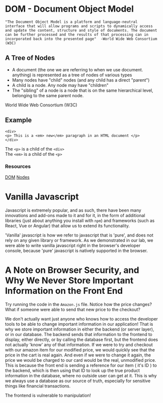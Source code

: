 # DOM - Document Object Model

```"The Document Object Model is a platform and language-neutral interface that will allow programs and scripts to dynamically access and update the content, structure and style of documents. The document can be further processed and the results of that processing can in incorporated back into the presented page"  -World Wide Web Consortium (W3C)```

## A Tree of Nodes
  

 - A document (the one we are referring to when we use document. anything) is represented as a tree of nodes of various types
 - Many nodes have "child" nodes (and any child has a direct "parent")
 - A child is a node. Any node may have "children"
 - The "sibling" of a node is a node that is on the same hierarchical level, belonging to the same parent node. 
 
 World Wide Web Consortium (W3C)

## Example

```
<div>
<p> This is a <em> new</em> paragraph in an HTML document </p>
</div>
```

The `<p>` is a child of the `<div>`  
The `<em>` is a child of the `<p>`

### Resources
[DOM](https://www.w3.org/TR/dom)
[Nodes](https://developer.mozilla.org/en-US/docs/Glossary/Node/DOM)


# Vanilla Javascript

Javascript is extremely popular, and as such, there have been many innovations and add-ons made to it and for it, in the form of additional libraries (just about anything you install with `npm`) and frameworks (such as React, Vue or Angular) that allow us to extend its functionality. 

'Vanilla' javascript is how we refer to javascript that is 'pure', and does not rely on any given library or framework.  As we demonstrated in our lab, we were able to write vanilla javascript right in the browser's developer console, because 'pure' javascript is natively supported in the browser.  

# A Note on Browser Security, and Why We Never Store Important Information on the Front End

Try running the code in the `Amazon.js` file.  Notice how the price changes?  What if someone were able to send that new price to the checkout? 

We don't actually want just anyone who knows how to access the developer tools to be able to change important information in our application!  That is why we store important information in either the backend (or server layer), or in our database.  The backend sends that information to the frontend to display, either directly, or by calling the database first, but the frontend does not actually 'know' any of that information.  If we were to try and checkout with our amazon item for our modified price, we would quickly see that the price in the cart is real again.  And even if we were to change it again, the price we would be charged to our card would be the real, unmodified price.  This is because the front end is sending a reference for our item ( it's ID ) to the backend, which is then using that ID to look up the true product information in the database, where no outside user can get at it.  This is why we always use a database as our source of truth, especially for sensitive things like financial transactions.

The frontend is vulnerable to manipulation!